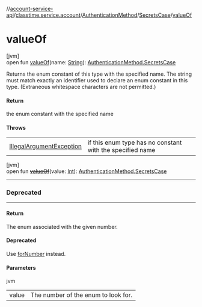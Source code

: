 //[account-service-api](../../../../index.md)/[classtime.service.account](../../index.md)/[AuthenticationMethod](../index.md)/[SecretsCase](index.md)/[valueOf](value-of.md)

# valueOf

[jvm]\
open fun [valueOf](value-of.md)(name: [String](https://docs.oracle.com/javase/8/docs/api/java/lang/String.html)): [AuthenticationMethod.SecretsCase](index.md)

Returns the enum constant of this type with the specified name. The string must match exactly an identifier used to declare an enum constant in this type. (Extraneous whitespace characters are not permitted.)

#### Return

the enum constant with the specified name

#### Throws

| | |
|---|---|
| [IllegalArgumentException](https://docs.oracle.com/javase/8/docs/api/java/lang/IllegalArgumentException.html) | if this enum type has no constant with the specified name |

[jvm]\
open fun [~~valueOf~~](value-of.md)(value: [Int](https://kotlinlang.org/api/latest/jvm/stdlib/kotlin/-int/index.html)): [AuthenticationMethod.SecretsCase](index.md)

---

### Deprecated

---

#### Return

The enum associated with the given number.

#### Deprecated

Use [forNumber](for-number.md) instead.

#### Parameters

jvm

| | |
|---|---|
| value | The number of the enum to look for. |
